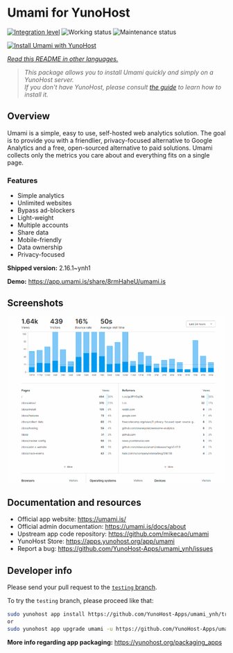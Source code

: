 <!--
N.B.: This README was automatically generated by <https://github.com/YunoHost/apps/tree/master/tools/readme_generator>
It shall NOT be edited by hand.
-->

# Umami for YunoHost

[![Integration level](https://apps.yunohost.org/badge/integration/umami)](https://ci-apps.yunohost.org/ci/apps/umami/)
![Working status](https://apps.yunohost.org/badge/state/umami)
![Maintenance status](https://apps.yunohost.org/badge/maintained/umami)

[![Install Umami with YunoHost](https://install-app.yunohost.org/install-with-yunohost.svg)](https://install-app.yunohost.org/?app=umami)

*[Read this README in other languages.](./ALL_README.md)*

> *This package allows you to install Umami quickly and simply on a YunoHost server.*  
> *If you don't have YunoHost, please consult [the guide](https://yunohost.org/install) to learn how to install it.*

## Overview

Umami is a simple, easy to use, self-hosted web analytics solution. The goal is to provide you with a friendlier, privacy-focused alternative to Google Analytics and a free, open-sourced alternative to paid solutions. Umami collects only the metrics you care about and everything fits on a single page. 

### Features

- Simple analytics
- Unlimited websites
- Bypass ad-blockers
- Light-weight
- Multiple accounts
- Share data
- Mobile-friendly
- Data ownership
- Privacy-focused


**Shipped version:** 2.16.1~ynh1

**Demo:** <https://app.umami.is/share/8rmHaheU/umami.is>

## Screenshots

![Screenshot of Umami](./doc/screenshots/dark.png)

## Documentation and resources

- Official app website: <https://umami.is/>
- Official admin documentation: <https://umami.is/docs/about>
- Upstream app code repository: <https://github.com/mikecao/umami>
- YunoHost Store: <https://apps.yunohost.org/app/umami>
- Report a bug: <https://github.com/YunoHost-Apps/umami_ynh/issues>

## Developer info

Please send your pull request to the [`testing` branch](https://github.com/YunoHost-Apps/umami_ynh/tree/testing).

To try the `testing` branch, please proceed like that:

```bash
sudo yunohost app install https://github.com/YunoHost-Apps/umami_ynh/tree/testing --debug
or
sudo yunohost app upgrade umami -u https://github.com/YunoHost-Apps/umami_ynh/tree/testing --debug
```

**More info regarding app packaging:** <https://yunohost.org/packaging_apps>
